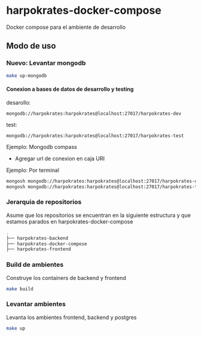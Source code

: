 # harpokrates-docker-compose

Docker compose para el ambiente de desarrollo

## Modo de uso

### Nuevo: Levantar mongodb

```bash
make up-mongodb
```

#### Conexion a bases de datos de desarrollo y testing

desarollo: 
```
mongodb://harpokrates:harpokrates@localhost:27017/harpokrates-dev
```
test:
```
mongodb://harpokrates:harpokrates@localhost:27017/harpokrates-test
```

Ejemplo: Mongodb compass
- Agregar url de conexion en caja URI

Ejemplo: Por terminal
```bash
mongosh mongodb://harpokrates:harpokrates@localhost:27017/harpokrates-dev
mongosh mongodb://harpokrates:harpokrates@localhost:27017/harpokrates-test
```

### Jerarquia de repositorios
Asume que los repositorios se encuentran en la siguiente estructura y que estamos parados en harpokrates-docker-compose

```bash
.
├── harpokrates-backend
├── harpokrates-docker-compose
├── harpokrates-frontend
``` 

### Build de ambientes
Construye los containers de backend y frontend

```bash
make build
```

### Levantar ambientes
Levanta los ambientes frontend, backend y postgres

```bash
make up
```